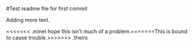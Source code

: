 #Test readme file for first commit

Adding more text.


<<<<<<< .mineI hope this isn't much of a problem.=======This is bound to cause trouble.>>>>>>> .theirs